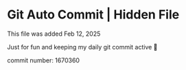 # Git Auto Commit | Hidden File

This file was added Feb 12, 2025

Just for fun and keeping my daily git commit active 🤪

commit number: 1670360
